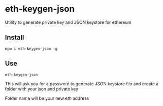 # eth-keygen-json

Utility to generate private key and JSON keystore for ethereum

## Install

```
npm i eth-keygen-json -g
```

## Use

`eth-keygen-json`

This will ask you for a password to generate JSON keystore file and
create a folder with your json and private key

Folder name will be your new eth address
